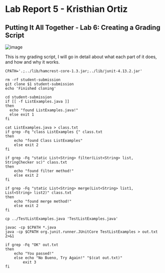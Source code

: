 # Lab Report 5 - Kristhian Ortiz
## Putting It All Together - Lab 6: Creating a Grading Script
![image](https://user-images.githubusercontent.com/122419405/224521421-a56028b6-8774-4141-b322-94347e1d4da1.png)  

This is my grading script, I will go in detail about what each part of it does, and how and why it works.  

```
CPATH='.;../lib/hamcrest-core-1.3.jar;../lib/junit-4.13.2.jar'

rm -rf student-submission
git clone $1 student-submission
echo 'Finished cloning'

cd student-submission
if [[ -f ListExamples.java ]]
then
  echo "found ListExamples.java!"
  else exit 1
fi

cat ListExamples.java > class.txt
if grep -Fq "class ListExamples {" class.txt 
then
    echo "found Class ListExamples"
    else exit 2
fi

if grep -Fq "static List<String> filter(List<String> list, StringChecker sc)" class.txt 
then
    echo "found filter method!"
    else exit 2
fi

if grep -Fq "static List<String> merge(List<String> list1, List<String> list2)" class.txt 
then
    echo "found merge method!"
    else exit 2
fi

cp ../TestListExamples.java 'TestListExamples.java'

javac -cp $CPATH *.java
java -cp $CPATH org.junit.runner.JUnitCore TestListExamples > out.txt 2>&1

if grep -Fq "OK" out.txt
then 
    echo "You passed!"
    else echo "No Bueno, Try Again!" "$(cat out.txt)" 
        exit 3
fi  
```  
